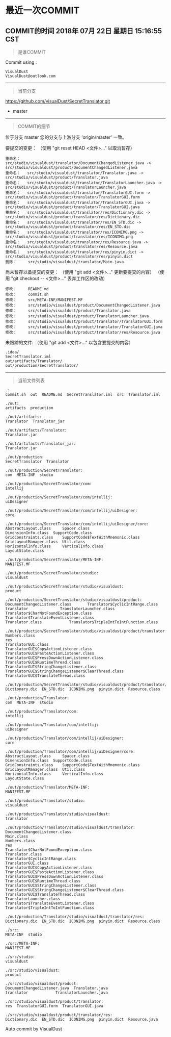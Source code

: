 
# 最近一次COMMIT

COMMIT的时间
2018年 07月 22日 星期日 15:16:55 CST
---
> 是谁COMMIT

Commit using :
```
VisualDust
VisualDust@outlook.com
```
---
> 当前分支

https://github.com/visualDust/SecretTranslator.git
* master

---
> COMMIT的细节

位于分支 master
您的分支与上游分支 'origin/master' 一致。

要提交的变更：
  （使用 "git reset HEAD <文件>..." 以取消暂存）

	重命名：   src/studio/visualdust/translator/DocumentChangedListener.java -> src/studio/visualdust/product/DocumentChangedListener.java
	重命名：   src/studio/visualdust/translator/Translator.java -> src/studio/visualdust/product/Translator.java
	重命名：   src/studio/visualdust/translator/TranslatorLauncher.java -> src/studio/visualdust/product/TranslatorLauncher.java
	重命名：   src/studio/visualdust/translator/TranslatorGUI.form -> src/studio/visualdust/product/translator/TranslatorGUI.form
	重命名：   src/studio/visualdust/translator/TranslatorGUI.java -> src/studio/visualdust/product/translator/TranslatorGUI.java
	重命名：   src/studio/visualdust/translator/res/Dictionary.dic -> src/studio/visualdust/product/translator/res/Dictionary.dic
	重命名：   src/studio/visualdust/translator/res/EN_STD.dic -> src/studio/visualdust/product/translator/res/EN_STD.dic
	重命名：   src/studio/visualdust/translator/res/ICONIMG.png -> src/studio/visualdust/product/translator/res/ICONIMG.png
	重命名：   src/studio/visualdust/translator/res/Resource.java -> src/studio/visualdust/product/translator/res/Resource.java
	重命名：   src/studio/visualdust/translator/res/pinyin.dict -> src/studio/visualdust/product/translator/res/pinyin.dict
	删除：     src/studio/visualdust/translator/Main.java

尚未暂存以备提交的变更：
  （使用 "git add <文件>..." 更新要提交的内容）
  （使用 "git checkout -- <文件>..." 丢弃工作区的改动）

	修改：     README.md
	修改：     commit.sh
	修改：     src/META-INF/MANIFEST.MF
	修改：     src/studio/visualdust/product/DocumentChangedListener.java
	修改：     src/studio/visualdust/product/Translator.java
	修改：     src/studio/visualdust/product/TranslatorLauncher.java
	修改：     src/studio/visualdust/product/translator/TranslatorGUI.form
	修改：     src/studio/visualdust/product/translator/TranslatorGUI.java
	修改：     src/studio/visualdust/product/translator/res/Resource.java

未跟踪的文件:
  （使用 "git add <文件>..." 以包含要提交的内容）

	.idea/
	SecretTranslator.iml
	out/artifacts/Translator/
	out/production/SecretTranslator/

---
> 当前文件列表

```
.:
commit.sh  out	README.md  SecretTranslator.iml  src  Translator.iml

./out:
artifacts  production

./out/artifacts:
Translator  Translator_jar

./out/artifacts/Translator:
Translator.jar

./out/artifacts/Translator_jar:
Translator.jar

./out/production:
SecretTranslator  Translator

./out/production/SecretTranslator:
com  META-INF  studio

./out/production/SecretTranslator/com:
intellij

./out/production/SecretTranslator/com/intellij:
uiDesigner

./out/production/SecretTranslator/com/intellij/uiDesigner:
core

./out/production/SecretTranslator/com/intellij/uiDesigner/core:
AbstractLayout.class	 Spacer.class
DimensionInfo.class	 SupportCode.class
GridConstraints.class	 SupportCode$TextWithMnemonic.class
GridLayoutManager.class  Util.class
HorizontalInfo.class	 VerticalInfo.class
LayoutState.class

./out/production/SecretTranslator/META-INF:
MANIFEST.MF

./out/production/SecretTranslator/studio:
visualdust

./out/production/SecretTranslator/studio/visualdust:
product

./out/production/SecretTranslator/studio/visualdust/product:
DocumentChangedListener.class		Translator$CyclicIntRange.class
translator				TranslatorLauncher.class
Translator$CharNotFoundException.class	Translator$TranslateEventListener.class
Translator.class			Translator$TripleIntToIntFunction.class

./out/production/SecretTranslator/studio/visualdust/product/translator:
Numbers.class
res
TranslatorGUI.class
TranslatorGUI$CopyActionListener.class
TranslatorGUI$PasteActionListener.class
TranslatorGUI$PressDownActionListener.class
TranslatorGUI$RuntimeThread.class
TranslatorGUI$StringChangeListener.class
TranslatorGUI$StringChangeListener$ClearThread.class
TranslatorGUI$TranslateThread.class

./out/production/SecretTranslator/studio/visualdust/product/translator/res:
Dictionary.dic	EN_STD.dic  ICONIMG.png  pinyin.dict  Resource.class

./out/production/Translator:
com  META-INF  studio

./out/production/Translator/com:
intellij

./out/production/Translator/com/intellij:
uiDesigner

./out/production/Translator/com/intellij/uiDesigner:
core

./out/production/Translator/com/intellij/uiDesigner/core:
AbstractLayout.class	 Spacer.class
DimensionInfo.class	 SupportCode.class
GridConstraints.class	 SupportCode$TextWithMnemonic.class
GridLayoutManager.class  Util.class
HorizontalInfo.class	 VerticalInfo.class
LayoutState.class

./out/production/Translator/META-INF:
MANIFEST.MF

./out/production/Translator/studio:
visualdust

./out/production/Translator/studio/visualdust:
translator

./out/production/Translator/studio/visualdust/translator:
DocumentChangedListener.class
Main.class
Numbers.class
res
Translator$CharNotFoundException.class
Translator.class
Translator$CyclicIntRange.class
TranslatorGUI.class
TranslatorGUI$CopyActionListener.class
TranslatorGUI$PasteActionListener.class
TranslatorGUI$PressDownActionListener.class
TranslatorGUI$RuntimeThread.class
TranslatorGUI$StringChangeListener.class
TranslatorGUI$StringChangeListener$ClearThread.class
TranslatorGUI$TranslateThread.class
TranslatorLauncher.class
Translator$TranslateEventListener.class
Translator$TripleIntToIntFunction.class

./out/production/Translator/studio/visualdust/translator/res:
Dictionary.dic	EN_STD.dic  ICONIMG.png  pinyin.dict  Resource.class

./src:
META-INF  studio

./src/META-INF:
MANIFEST.MF

./src/studio:
visualdust

./src/studio/visualdust:
product

./src/studio/visualdust/product:
DocumentChangedListener.java  Translator.java
translator		      TranslatorLauncher.java

./src/studio/visualdust/product/translator:
res  TranslatorGUI.form  TranslatorGUI.java

./src/studio/visualdust/product/translator/res:
Dictionary.dic	EN_STD.dic  ICONIMG.png  pinyin.dict  Resource.java
```

Auto commit by VisualDust
